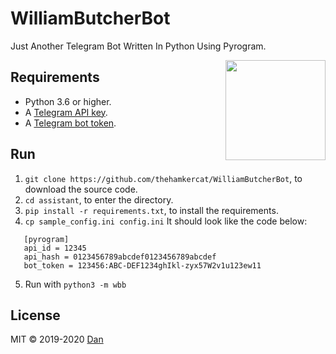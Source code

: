 # WilliamButcherBot
Just Another Telegram Bot Written In Python Using Pyrogram.

<img src="https://i.ibb.co/5WvFvLy/trevor-barclay-butcher2.jpg" width="160" align="right">

## Requirements

- Python 3.6 or higher.
- A [Telegram API key](//docs.pyrogram.org/intro/setup#api-keys).
- A [Telegram bot token](//t.me/botfather).

## Run

1. `git clone https://github.com/thehamkercat/WilliamButcherBot`, to download the source code.
2. `cd assistant`, to enter the directory.
3. `pip install -r requirements.txt`, to install the requirements.
4. `cp sample_config.ini config.ini` It should look like the code below:<br>

```
   [pyrogram]
   api_id = 12345
   api_hash = 0123456789abcdef0123456789abcdef
   bot_token = 123456:ABC-DEF1234ghIkl-zyx57W2v1u123ew11
   ```
5. Run with `python3 -m wbb`

## License

MIT © 2019-2020 [Dan](//github.com/delivrance)

